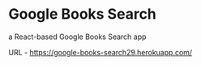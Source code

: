 # Google Books Search
a React-based Google Books Search app

URL - https://google-books-search29.herokuapp.com/
